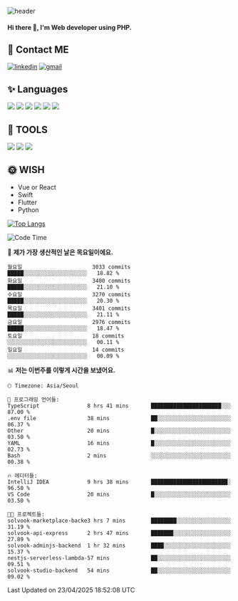 ![header](https://capsule-render.vercel.app/api?type=waving&color=auto&height=300&section=header&text=Elin&fontSize=90&animation=twinkling)

#### Hi there 👋, I'm <b>Web developer</b> using PHP. ####

<!--
- 🔭 I’m currently working on Uniwill
- 🌱 I’m currently learning Vue or React or Python.
-->

<!---#### I am PHP developer --->

## 💌 Contact ME ###
[<img src='https://img.shields.io/badge/-EunjiKo-%230A66C2?style=flat-square&logo=LinkedIn&logoColor=white' alt='linkedin'>](https://www.linkedin.com/in/https://www.linkedin.com/in/eunji-ko-00a907164//)  [<img src='https://img.shields.io/badge/-einee214%40gmail.com-%23EA4335?style=flat-square&logo=Gmail&logoColor=white' alt='gmail'>](einee214@gmail.com)  


## ✨ Languages
<img src='https://img.shields.io/badge/-PHP-%23777BB4?style=for-the-badge&logo=PHP&logoColor=white'> <img src='https://img.shields.io/badge/-Laravel-%23FF2D20?style=for-the-badge&logo=Laravel&logoColor=white'> <img src='https://img.shields.io/badge/Jquery-%230769AD?style=for-the-badge&logo=Jquery&logoColor=white'> <img src='https://img.shields.io/badge/CSS3-%231572B6?style=for-the-badge&logo=CSS3&logoColor=white'> <img src='https://img.shields.io/badge/Bootstrap-%237952B3?style=for-the-badge&logo=Bootstrap&logoColor=white' > <img src='https://img.shields.io/badge/MySQL-%234479A1?style=for-the-badge&logo=MySQL&logoColor=white' >

## 🌷 TOOLS
<img src='https://img.shields.io/badge/PHPSTORM-%23000000?style=for-the-badge&logo=PhpStorm&logoColor=white' > <img src='https://img.shields.io/badge/GitLab-%23FCA121?style=for-the-badge&logo=GitLab&logoColor=white' > <img src='https://img.shields.io/badge/GitHub-%23181717?style=for-the-badge&logo=GitHub&logoColor=white'>


## 🌞 WISH
- Vue or React
- Swift
- Flutter
- Python


[![Top Langs](https://github-readme-stats.vercel.app/api/top-langs/?username=ein214&layout=compact)](https://github.com/anuraghazra/github-readme-stats)

<!--START_SECTION:waka-->
![Code Time](http://img.shields.io/badge/Code%20Time-4%2C175%20hrs%208%20mins-blue)

📅 **제가 가장 생산적인 날은 목요일이에요.** 

```text
월요일                      3033 commits        █████░░░░░░░░░░░░░░░░░░░░   18.82 % 
화요일                      3400 commits        █████░░░░░░░░░░░░░░░░░░░░   21.10 % 
수요일                      3270 commits        █████░░░░░░░░░░░░░░░░░░░░   20.30 % 
목요일                      3401 commits        █████░░░░░░░░░░░░░░░░░░░░   21.11 % 
금요일                      2976 commits        █████░░░░░░░░░░░░░░░░░░░░   18.47 % 
토요일                      18 commits          ░░░░░░░░░░░░░░░░░░░░░░░░░   00.11 % 
일요일                      14 commits          ░░░░░░░░░░░░░░░░░░░░░░░░░   00.09 % 
```


📊 **저는 이번주를 이렇게 시간을 보냈어요.** 

```text
🕑︎ Timezone: Asia/Seoul

💬 프로그래밍 언어들: 
TypeScript               8 hrs 41 mins       ██████████████████████░░░   87.00 % 
.env file                38 mins             ██░░░░░░░░░░░░░░░░░░░░░░░   06.37 % 
Other                    20 mins             █░░░░░░░░░░░░░░░░░░░░░░░░   03.50 % 
YAML                     16 mins             █░░░░░░░░░░░░░░░░░░░░░░░░   02.73 % 
Bash                     2 mins              ░░░░░░░░░░░░░░░░░░░░░░░░░   00.38 % 

🔥 에디터들: 
IntelliJ IDEA            9 hrs 38 mins       ████████████████████████░   96.50 % 
VS Code                  20 mins             █░░░░░░░░░░░░░░░░░░░░░░░░   03.50 % 

🐱‍💻 프로젝트들: 
solvook-marketplace-backe3 hrs 7 mins        ████████░░░░░░░░░░░░░░░░░   31.19 % 
solvook-api-express      2 hrs 47 mins       ███████░░░░░░░░░░░░░░░░░░   27.89 % 
solvook-adminjs-backend  1 hr 32 mins        ████░░░░░░░░░░░░░░░░░░░░░   15.37 % 
nestjs-serverless-lambda-57 mins             ██░░░░░░░░░░░░░░░░░░░░░░░   09.51 % 
solvook-studio-backend   54 mins             ██░░░░░░░░░░░░░░░░░░░░░░░   09.02 % 
```


 Last Updated on 23/04/2025 18:52:08 UTC
<!--END_SECTION:waka-->

<!---![GitHub stats](https://github-readme-stats.vercel.app/api?username=ein214&show_icons=true&theme=dracula)  --->



